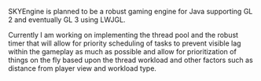 SKYEngine is planned to be a robust gaming engine for Java supporting GL 2 and eventually GL 3 using LWJGL.

Currently I am working on implementing the thread pool and the robust timer that will allow for priority scheduling of tasks to prevent visible lag within the gameplay as much as possible and allow for prioritization of things on the fly based upon the thread workload and other factors such as distance from player view and workload type.

